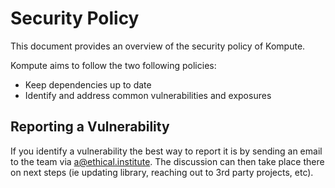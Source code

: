 # Security Policy

This document provides an overview of the security policy of Kompute.

Kompute aims to follow the two following policies:

* Keep dependencies up to date
* Identify and address common vulnerabilities and exposures 

## Reporting a Vulnerability

If you identify a vulnerability the best way to report it is by sending an email to the team via a@ethical.institute. The discussion can then take place there on next steps (ie updating library, reaching out to 3rd party projects, etc).

